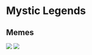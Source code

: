 # Mystic Legends
## Memes
![](https://cdn.discordapp.com/attachments/768807673641566268/1175204571879051354/FB_IMG_1700260984165.jpg)
![](https://cdn.discordapp.com/attachments/1082925850875408405/1175747285305536572/86jxna.jpg)
